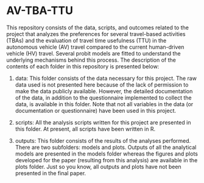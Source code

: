 # AV-TBA-TTU
This repository consists of the data, scripts, and outcomes related to the project that analyzes the preferences for several travel-based activities (TBAs) and the evaluation of travel time usefulness (TTU) in the autonomous vehicle (AV) travel compared to the current human-driven vehicle (HV) travel. Several probit models are fitted to understand the underlying mechanisms behind this process. The description of the contents of each folder in this repository is presented below:

1. data: This folder consists of the data necessary for this project. The raw data used is not presented here because of the lack of permission to make the data publicly available. However, the detailed documentation of the data, in addition to the questionnaire implemented to collect the data, is available in this folder. Note that not all variables in the data (or documentation or questionnaire) have been used in this project.

2. scripts: All the analysis scripts written for this project are presented in this folder. At present, all scripts have been written in R.

3. outputs: This folder consists of the results of the analyses performed. There are two subfolders: models and plots. Outputs of all the analytical models are presented in the models folder whereas the figures and plots developed for the paper (resulting from this analysis) are available in the plots folder. Just so you know, all outputs and plots have not been presented in the final paper. 
